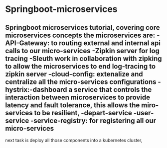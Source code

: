 # Springboot-microservices
Springboot microservices tutorial, covering core microservices concepts 
the microservices are:
-API-Gateway: to routing external and internal api calls to our micro-services
-Zipkin server for log tracing
-Sleuth work in collaboration with zipking to allow the microservices to end log-tracing to zipkin server
-cloud-config: extenalize and centralize all the micro-services configurations
-hystrix:-dashboard a service that controls the interaction between microservices to provide latency and fault tolerance, 
this allows the miro-services to be resilient,
-depart-service
-user-service
-service-registry: for registering all our micro-services
------------
next task is deploy all those components into a kubernetes cluster,
